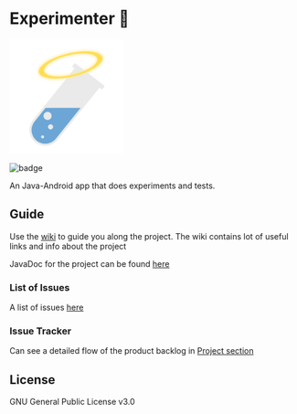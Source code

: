# Experimenter 🧪

<img src="img/logo.png" alt="logo" width=200 />

![badge](https://github.com/CMPUT301W21T21-H03/DivineInspiration/workflows/AndroidTests/badge.svg)

An Java-Android app that does experiments and tests.



## Guide

Use the [wiki](https://github.com/CMPUT301W21T21-H03/DivineInspiration/wiki) to guide you along the project. The wiki contains lot of useful links and info about the project

JavaDoc for the project can be found [here](https://cmput301w21t21-h03.github.io/JavaDocs/)

### List of Issues

A list of issues [here](https://github.com/CMPUT301W21T21-H03/DivineInspiration/issues ) 

### Issue Tracker
Can see a detailed flow of the product backlog in [Project section](https://github.com/CMPUT301W21T21-H03/DivineInspiration/projects/1)  



## License

GNU General Public License v3.0
